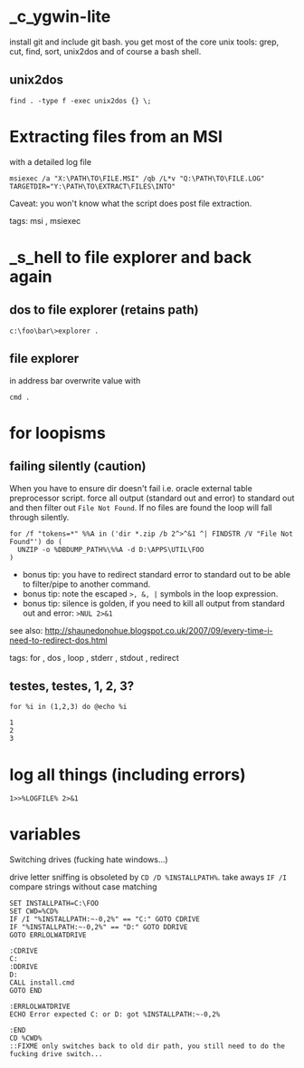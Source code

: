 # _c_ygwin-lite

install git and include git bash. you get most of the core unix tools: grep, cut, find, sort, unix2dos and of course a bash shell.

## unix2dos

```
find . -type f -exec unix2dos {} \;
```

# Extracting files from an MSI 

with a detailed log file 

```msiexec /a "X:\PATH\TO\FILE.MSI" /qb /L*v "Q:\PATH\TO\FILE.LOG" TARGETDIR="Y:\PATH\TO\EXTRACT\FILES\INTO"```

Caveat: you won't know what the script does post file extraction.

tags: msi , msiexec

# _s_hell to file explorer and back again

## dos to file explorer (retains path)

```c:\foo\bar\>explorer .```

## file explorer

in address bar overwrite value with

```cmd .```

# for loopisms

## failing silently (caution)
When you have to ensure dir doesn't fail i.e. oracle external table preprocessor script.  force all output (standard out and error) to standard out and then filter out ```File Not Found```. If no files are found the loop will fall through silently.

```batch
for /f "tokens=*" %%A in ('dir *.zip /b 2^>^&1 ^| FINDSTR /V "File Not Found"') do (
  UNZIP -o %DBDUMP_PATH%\%%A -d D:\APPS\UTIL\FOO
)
```

- bonus tip: you have to redirect standard error to standard out to be able to filter/pipe to another command.
- bonus tip: note the escaped `>, &, |` symbols in the loop expression.
- bonus tip: silence is golden, if you need to kill all output from standard out and error: ```>NUL 2>&1```

see also: http://shaunedonohue.blogspot.co.uk/2007/09/every-time-i-need-to-redirect-dos.html

tags: for , dos , loop , stderr , stdout , redirect

## testes, testes, 1, 2, 3?

```batch
for %i in (1,2,3) do @echo %i
```

```
1
2
3
```

# log all things (including errors)

`1>>%LOGFILE% 2>&1`

# variables

Switching drives (fucking hate windows...)

drive letter sniffing is obsoleted by `CD /D %INSTALLPATH%`. take aways `IF /I` compare strings without case matching

```batch
SET INSTALLPATH=C:\FOO
SET CWD=%CD%
IF /I "%INSTALLPATH:~-0,2%" == "C:" GOTO CDRIVE
IF "%INSTALLPATH:~-0,2%" == "D:" GOTO DDRIVE
GOTO ERRLOLWATDRIVE

:CDRIVE
C:
:DDRIVE
D:
CALL install.cmd
GOTO END

:ERRLOLWATDRIVE
ECHO Error expected C: or D: got %INSTALLPATH:~-0,2%

:END
CD %CWD%
::FIXME only switches back to old dir path, you still need to do the fucking drive switch...
```


